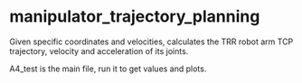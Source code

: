 # manipulator_trajectory_planning
Given specific coordinates and velocities, calculates the TRR robot arm TCP trajectory, velocity and acceleration of its joints.

A4_test is the main file, run it to get values and plots.
